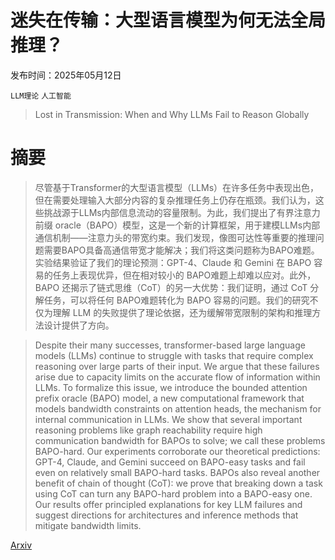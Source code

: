 # 迷失在传输：大型语言模型为何无法全局推理？

发布时间：2025年05月12日

`LLM理论` `人工智能`

> Lost in Transmission: When and Why LLMs Fail to Reason Globally

# 摘要

> 尽管基于Transformer的大型语言模型（LLMs）在许多任务中表现出色，但在需要处理输入大部分内容的复杂推理任务上仍存在瓶颈。我们认为，这些挑战源于LLMs内部信息流动的容量限制。为此，我们提出了有界注意力前缀 oracle（BAPO）模型，这是一个新的计算框架，用于建模LLMs内部通信机制——注意力头的带宽约束。我们发现，像图可达性等重要的推理问题需要BAPO具备高通信带宽才能解决；我们将这类问题称为BAPO难题。实验结果验证了我们的理论预测：GPT-4、Claude 和 Gemini 在 BAPO 容易的任务上表现优异，但在相对较小的 BAPO难题上却难以应对。此外，BAPO 还揭示了链式思维（CoT）的另一大优势：我们证明，通过 CoT 分解任务，可以将任何 BAPO难题转化为 BAPO 容易的问题。我们的研究不仅为理解 LLM 的失败提供了理论依据，还为缓解带宽限制的架构和推理方法设计提供了方向。

> Despite their many successes, transformer-based large language models (LLMs) continue to struggle with tasks that require complex reasoning over large parts of their input. We argue that these failures arise due to capacity limits on the accurate flow of information within LLMs. To formalize this issue, we introduce the bounded attention prefix oracle (BAPO) model, a new computational framework that models bandwidth constraints on attention heads, the mechanism for internal communication in LLMs. We show that several important reasoning problems like graph reachability require high communication bandwidth for BAPOs to solve; we call these problems BAPO-hard. Our experiments corroborate our theoretical predictions: GPT-4, Claude, and Gemini succeed on BAPO-easy tasks and fail even on relatively small BAPO-hard tasks. BAPOs also reveal another benefit of chain of thought (CoT): we prove that breaking down a task using CoT can turn any BAPO-hard problem into a BAPO-easy one. Our results offer principled explanations for key LLM failures and suggest directions for architectures and inference methods that mitigate bandwidth limits.

[Arxiv](https://arxiv.org/abs/2505.08140)